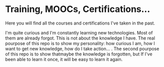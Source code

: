 # Training, MOOCs, Certifications...
Here you will find all the courses and certifications I've taken in the past.

I'm quite curious and I'm constantly learning new technologies. Most of them are already forgot. This is not about the knowledge I have. The real pourpose of this repo is to show my personality: how curious I am, how I want to get new knowledge, how do I take action... . The second pourpose of this repo is to show thatmaybe the knowledge is forgotten, but If I've been able to learn it once, it will be easy to learn it again.
